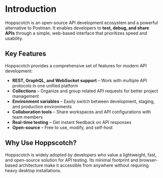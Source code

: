 # Introduction

Hoppscotch is an open-source API development ecosystem and a powerful alternative to Postman. It enables developers to **test, debug, and share APIs** through a simple, web-based interface that prioritizes speed and usability.

## Key Features

Hoppscotch provides a comprehensive set of features for modern API development:

- **REST, GraphQL, and WebSocket support** – Work with multiple API protocols in one unified platform
- **Collections** – Organize and group related API requests for better project management
- **Environment variables** – Easily switch between development, staging, and production environments
- **Collaboration tools** – Share workspaces and API configurations with team members
- **Real-time testing** – Get instant feedback on API responses
- **Open-source** – Free to use, modify, and self-host

## Why Use Hoppscotch?

Hoppscotch is widely adopted by developers who value a lightweight, fast, and open-source solution for API testing. Its minimal footprint and browser-based architecture make it accessible from anywhere without requiring heavy desktop installations.

